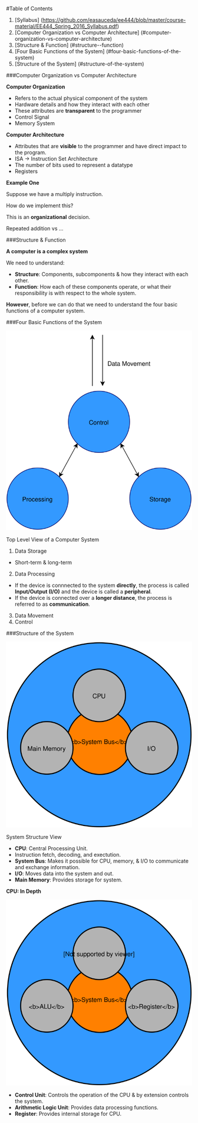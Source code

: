 
#Table of Contents

1. [Syllabus] (https://github.com/easauceda/ee444/blob/master/course-material/EE444_Spring_2016_Syllabus.pdf)
2. [Computer Organization vs Computer Architecture] (#computer-organization-vs-computer-architecture)
3. [Structure & Function] (#structure--function)
4. [Four Basic Functions of the System] (#four-basic-functions-of-the-system)
5. [Structure of the System] (#structure-of-the-system)

###Computer Organization vs Computer Architecture

**Computer Organization**

 - Refers to the actual physical component of the system
 - Hardware details and how they interact with each other
 - These attributes are **transparent** to the programmer
  - Control Signal
  - Memory System

**Computer Architecture**

 - Attributes that are **visible** to the programmer and have direct impact to the program.
  - ISA -> Instruction Set Architecture
  - The number of bits used to represent a datatype
  - Registers

**Example One**

Suppose we have a multiply instruction.

How do we implement this? 

This is an **organizational** decision.

Repeated addition vs ...


###Structure & Function

**A computer is a complex system**

We need to understand:
 - **Structure**: Components, subcomponents & how they interact with each other.
 - **Function**: How each of these components operate, or what their responsibility is with respect to the whole system.

**However**, before we can do that we need to understand the four basic functions of a computer system.

###Four Basic Functions of the System

![Top Level View](../images/top-level-view.svg)

Top Level View of a Computer System

 1. Data Storage
  - Short-term & long-term
 2. Data Processing
  - If the device is connnected to the system **directly**, the process is called **Input/Output (I/O)** and the device is called a **peripheral**.
  - If the device is connected over a **longer distance**, the process is referred to as **communication**.
 3. Data Movement
 4. Control


###Structure of the System

![System Structure View](../images/system-view.svg)

System Structure View


 - **CPU**: Central Processing Unit.
  - Instruction fetch, decoding, and exectution.
 - **System Bus**: Makes it possible for CPU, memory, & I/O to communicate and exchange information.
 - **I/O**: Moves data into the system and out.
 - **Main Memory**: Provides storage for system.

**CPU: In Depth**

![CPU View](../images/cpu-view.svg)

- **Control Unit**: Controls the operation of the CPU & by extension controls the system.
- **Arithmetic Logic Unit**: Provides data processing functions.
- **Register**: Provides internal storage for CPU.









